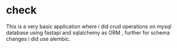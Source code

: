 # check
This is a very basic application where i did crud operations on mysql database using fastapi and sqlalchemy as ORM , further for schema changes i did use alembic.